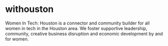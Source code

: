 # withouston
Women In Tech: Houston is a connector and community builder for all women in tech in the Houston area. We foster supportive leadership, community, creative business disruption and economic development by and for women.
